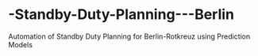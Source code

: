 # -Standby-Duty-Planning---Berlin
Automation of Standby Duty Planning for Berlin-Rotkreuz using Prediction Models
